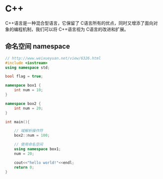 #  C++
C++语言是一种混合型语言，它保留了 C语言所有的优点，同时又增添了面向对象的编程机制，我们可以将 C++语言视为 C语言的改进和扩展。


## 命名空间 namespace
```c++
// http://www.weixueyuan.net/view/6326.html
#include <iostream>
using namespace std;

bool flag = true;

namespace box1 {
    int num = 10;
}

namespace box2 {
    int num = 20;
}

int main(){

    // 域解析操作符
    box2::num = 100;

    // 使用命名空间
    using namespace box1;
    num = 20;

    cout<<"hello world!"<<endl;
    return 0;
}
```